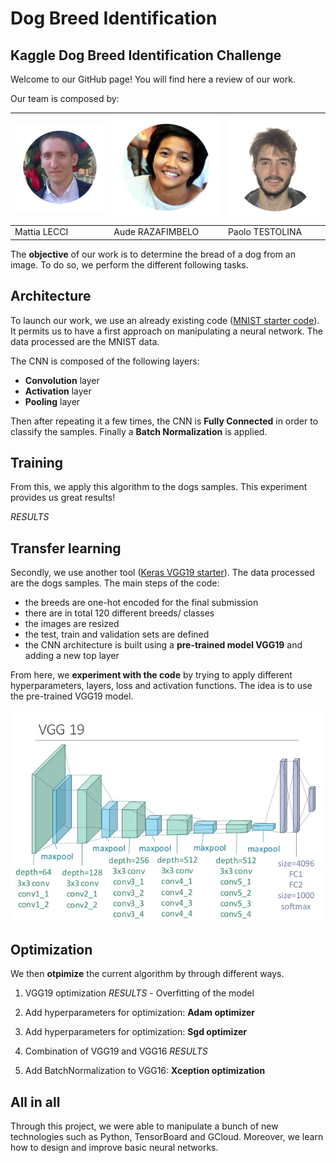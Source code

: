 # Dog Breed Identification
## Kaggle Dog Breed Identification Challenge

Welcome to our GitHub page! You will find here a review of our work.

Our team is composed by:

![Mattia image](https://github.com/auderaza/test/blob/master/mattia.png)|![Aude image](https://github.com/auderaza/test/blob/master/aude.png)|![Paolo image](https://github.com/auderaza/test/blob/master/paolo.png)            
------------ | ------------ |------------ 
  Mattia LECCI |   Aude RAZAFIMBELO |   Paolo TESTOLINA

The **objective** of our work is to determine the bread of a dog from an image. To do so, we perform the different following tasks.


## Architecture

To launch our work, we use an already existing code ([MNIST starter code](https://github.com/yashk2810/MNIST-Keras/blob/master/Notebook/MNIST_keras_CNN-99.55%25.ipynb)). It permits us to have a first approach on manipulating a neural network. The data processed are the MNIST data.

The CNN is composed of the following layers: 

* **Convolution** layer
* **Activation** layer
* **Pooling** layer

Then after repeating it a few times, the CNN is **Fully Connected** in order to classify the samples. Finally a **Batch Normalization** is applied.

## Training

From this, we apply this algorithm to the dogs samples. This experiment provides us great results!

*RESULTS*

## Transfer learning

Secondly, we use another tool ([Keras VGG19 starter](https://www.kaggle.com/orangutan/keras-vgg19-starter/notebook)). The data processed are the dogs samples. The main steps of the code:
* the breeds are one-hot encoded for the final submission 
* there are in total 120 different breeds/ classes
* the images are resized
* the test, train and validation sets are defined
* the CNN architecture is built using a **pre-trained model VGG19** and adding a new top layer

From here, we **experiment with the code** by trying to apply different hyperparameters, layers, loss and activation functions.
The idea is to use the pre-trained VGG19 model.

![VGG19 image](https://github.com/telecombcn-dl/2017-dlai-team4/blob/master/images/vgg19.png)  

## Optimization

 We then **otpimize** the current algorithm by through different ways.

1. VGG19 optimization
*RESULTS* - Overfitting of the model

2. Add hyperparameters for optimization: **Adam optimizer**

3. Add hyperparameters for optimization: **Sgd optimizer**

4. Combination of VGG19 and VGG16
*RESULTS*

5. Add BatchNormalization to VGG16: **Xception optimization**

## All in all

Through this project, we were able to manipulate a bunch of new technologies such as Python, TensorBoard and GCloud. Moreover, we learn how to design and improve basic neural networks. 
